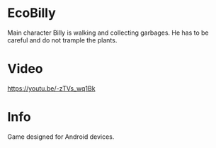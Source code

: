 # EcoBilly
Main character Billy is walking and collecting garbages.
He has to be careful and do not trample the plants.
# Video
https://youtu.be/-zTVs_wq1Bk
# Info
Game designed for Android devices.
